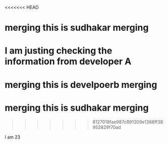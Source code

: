 <<<<<<< HEAD
# merging this is sudhakar merging

I am justing checking the information from developer A
=======

# merging this is develpoerb merging

# merging this is sudhakar merging

>>>>>>> 8127018fae987c891309e1368ff38952829f70ad

I am 23
